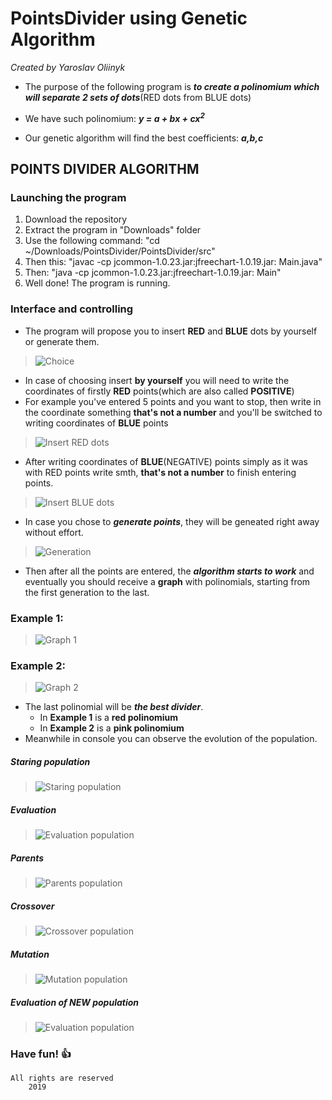 # PointsDivider using Genetic Algorithm
*Created by Yaroslav Oliinyk*

* The purpose of the following program is 
***to create a polinomium which will separate 2 sets of dots***(RED dots from BLUE dots)

* We have such polinomium: ***y = a + bx + cx<sup>2</sup>***

* Our genetic algorithm will find the best coefficients: ***a,b,c***

## POINTS DIVIDER ALGORITHM
 
### Launching the program
 
1. Download the repository
2. Extract the program in "Downloads" folder
3. Use the following command: "cd ~/Downloads/PointsDivider/PointsDivider/src"
4. Then this: "javac -cp jcommon-1.0.23.jar:jfreechart-1.0.19.jar: Main.java"
5. Then: "java -cp jcommon-1.0.23.jar:jfreechart-1.0.19.jar: Main"
6. Well done! The program is running.

### Interface and controlling

* The program will propose you to insert **RED** and **BLUE** dots by yourself or generate them.
>![Choice](https://raw.githubusercontent.com/yaroslavoliinyk/PointsDivider_GeneticAlgorithm/master/pics/1.png)
* In case of choosing insert **by yourself** you will need to write the coordinates of firstly **RED** points(which are also called **POSITIVE**)
* For example you've entered 5 points and you want to stop, then write in the coordinate something **that's not a number** and you'll be switched to writing coordinates of **BLUE** points
>![Insert RED dots](https://raw.githubusercontent.com/yaroslavoliinyk/PointsDivider_GeneticAlgorithm/master/pics/5.png)
* After writing coordinates of **BLUE**(NEGATIVE) points simply as it was with RED points write smth, **that's not a number** to finish entering points.
>![Insert BLUE dots](https://raw.githubusercontent.com/yaroslavoliinyk/PointsDivider_GeneticAlgorithm/master/pics/6.png)
* In case you chose to ***generate points***, they will be geneated right away without effort.
>![Generation](https://raw.githubusercontent.com/yaroslavoliinyk/PointsDivider_GeneticAlgorithm/master/pics/4.png)
* Then after all the points are entered, the ***algorithm starts to work*** and eventually you should receive a **graph** with polinomials, starting from the first generation to the last.
### Example 1:
>![Graph 1](https://raw.githubusercontent.com/yaroslavoliinyk/PointsDivider_GeneticAlgorithm/master/pics/2.png)
### Example 2:
>![Graph 2](https://raw.githubusercontent.com/yaroslavoliinyk/PointsDivider_GeneticAlgorithm/master/pics/3.png)
* The last polinomial will be ***the best divider***.
	* In **Example 1** is a **red polinomium**
	* In **Example 2** is a **pink polinomium**
* Meanwhile in console you can observe the evolution of the population.
##### Staring population
>![Staring population](https://raw.githubusercontent.com/yaroslavoliinyk/PointsDivider_GeneticAlgorithm/master/pics/7.png)
##### Evaluation
>![Evaluation population](https://raw.githubusercontent.com/yaroslavoliinyk/PointsDivider_GeneticAlgorithm/master/pics/8.png)
##### Parents
>![Parents population](https://raw.githubusercontent.com/yaroslavoliinyk/PointsDivider_GeneticAlgorithm/master/pics/9.png)
##### Crossover
>![Crossover population](https://raw.githubusercontent.com/yaroslavoliinyk/PointsDivider_GeneticAlgorithm/master/pics/10.png)
##### Mutation
>![Mutation population](https://raw.githubusercontent.com/yaroslavoliinyk/PointsDivider_GeneticAlgorithm/master/pics/11.png)
##### Evaluation of NEW population
>![Evaluation population](https://raw.githubusercontent.com/yaroslavoliinyk/PointsDivider_GeneticAlgorithm/master/pics/11.png)
### Have fun! :+1: 

	All rights are reserved
		2019


